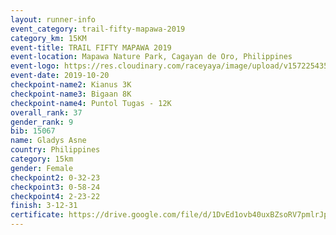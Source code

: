 ```yaml
---
layout: runner-info 
event_category: trail-fifty-mapawa-2019 
category_km: 15KM 
event-title: TRAIL FIFTY MAPAWA 2019  
event-location: Mapawa Nature Park, Cagayan de Oro, Philippines 
event-logo: https://res.cloudinary.com/raceyaya/image/upload/v1572254355/logo/trail-fifty-mapawa_fizjmb.jpg 
event-date: 2019-10-20 
checkpoint-name2: Kianus 3K 
checkpoint-name3: Bigaan 8K 
checkpoint-name4: Puntol Tugas - 12K 
overall_rank: 37
gender_rank: 9
bib: 15067
name: Gladys Asne
country: Philippines
category: 15km
gender: Female
checkpoint2: 0-32-23
checkpoint3: 0-58-24
checkpoint4: 2-23-22
finish: 3-12-31
certificate: https://drive.google.com/file/d/1DvEd1ovb40uxBZsoRV7pmlrJpXHJKzVu/view?usp=sharing
---
```

